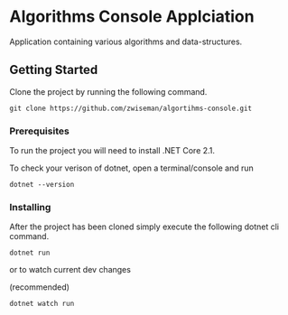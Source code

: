 # Algorithms Console Applciation

Application containing various algorithms and data-structures.

## Getting Started

Clone the project by running the following command.

```
git clone https://github.com/zwiseman/algortihms-console.git
```

### Prerequisites

To run the project you will need to install .NET Core 2.1.

To check your verison of dotnet, open a terminal/console and run

```
dotnet --version
```

### Installing

After the project has been cloned simply execute the following dotnet cli command.

```
dotnet run
```
or to watch current dev changes

(recommended)
```
dotnet watch run
``` 